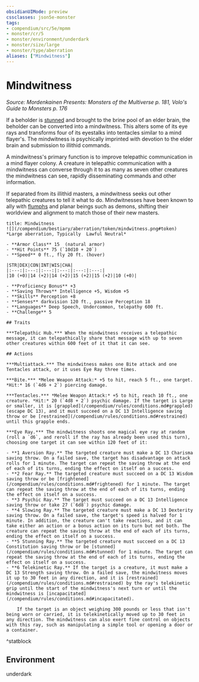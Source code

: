 ```yaml
---
obsidianUIMode: preview
cssclasses: json5e-monster
tags:
- compendium/src/5e/mpmm
- monster/cr/5
- monster/environment/underdark
- monster/size/large
- monster/type/aberration
aliases: ["Mindwitness"]
---
```

# Mindwitness
*Source: Mordenkainen Presents: Monsters of the Multiverse p. 181, Volo's Guide to Monsters p. 176*  

If a beholder is [stunned](/compendium/rules/conditions.md#stunned) and brought to the brine pool of an elder brain, the beholder can be converted into a mindwitness. This alters some of its eye rays and transforms four of its eyestalks into tentacles similar to a mind flayer's. The mindwitness is psychically imprinted with devotion to the elder brain and submission to illithid commands.

A mindwitness's primary function is to improve telepathic communication in a mind flayer colony. A creature in telepathic communication with a mindwitness can converse through it to as many as seven other creatures the mindwitness can see, rapidly disseminating commands and other information.

If separated from its illithid masters, a mindwitness seeks out other telepathic creatures to tell it what to do. Mindwitnesses have been known to ally with [flumphs](/compendium/bestiary/aberration/flumph.md) and planar beings such as demons, shifting their worldview and alignment to match those of their new masters.

```ad-statblock
title: Mindwitness
![](/compendium/bestiary/aberration/token/mindwitness.png#token)
*Large aberration, Typically  Lawful Neutral*

- **Armor Class** 15  (natural armor)
- **Hit Points** 75 (`10d10 + 20`)
- **Speed** 0 ft., fly 20 ft. (hover)

|STR|DEX|CON|INT|WIS|CHA|
|:---:|:---:|:---:|:---:|:---:|:---:|
|10 (+0)|14 (+2)|14 (+2)|15 (+2)|15 (+2)|10 (+0)|

- **Proficiency Bonus** +3
- **Saving Throws** Intelligence +5, Wisdom +5
- **Skills** Perception +8
- **Senses** darkvision 120 ft., passive Perception 18
- **Languages** Deep Speech, Undercommon, telepathy 600 ft.
- **Challenge** 5

## Traits

***Telepathic Hub.*** When the mindwitness receives a telepathic message, it can telepathically share that message with up to seven other creatures within 600 feet of it that it can see.

## Actions

***Multiattack.*** The mindwitness makes one Bite attack and one Tentacles attack, or it uses Eye Ray three times.

***Bite.*** *Melee Weapon Attack:* +5 to hit, reach 5 ft., one target. *Hit:* 16 (`4d6 + 2`) piercing damage.

***Tentacles.*** *Melee Weapon Attack:* +5 to hit, reach 10 ft., one creature. *Hit:* 20 (`4d8 + 2`) psychic damage. If the target is Large or smaller, it is [grappled](/compendium/rules/conditions.md#grappled) (escape DC 13), and it must succeed on a DC 13 Intelligence saving throw or be [restrained](/compendium/rules/conditions.md#restrained) until this grapple ends.

***Eye Ray.*** The mindwitness shoots one magical eye ray at random (roll a `d6`, and reroll if the ray has already been used this turn), choosing one target it can see within 120 feet of it:

- **1 Aversion Ray.** The targeted creature must make a DC 13 Charisma saving throw. On a failed save, the target has disadvantage on attack rolls for 1 minute. The target can repeat the saving throw at the end of each of its turns, ending the effect on itself on a success.  
- **2 Fear Ray.** The targeted creature must succeed on a DC 13 Wisdom saving throw or be [frightened](/compendium/rules/conditions.md#frightened) for 1 minute. The target can repeat the saving throw at the end of each of its turns, ending the effect on itself on a success.  
- **3 Psychic Ray.** The target must succeed on a DC 13 Intelligence saving throw or take 27 (`6d8`) psychic damage.  
- **4 Slowing Ray.** The targeted creature must make a DC 13 Dexterity saving throw. On a failed save, the target's speed is halved for 1 minute. In addition, the creature can't take reactions, and it can take either an action or a bonus action on its turn but not both. The creature can repeat the saving throw at the end of each of its turns, ending the effect on itself on a success.  
- **5 Stunning Ray.** The targeted creature must succeed on a DC 13 Constitution saving throw or be [stunned](/compendium/rules/conditions.md#stunned) for 1 minute. The target can repeat the saving throw at the end of each of its turns, ending the effect on itself on a success.  
- **6 Telekinetic Ray.** If the target is a creature, it must make a DC 13 Strength saving throw. On a failed save, the mindwitness moves it up to 30 feet in any direction, and it is [restrained](/compendium/rules/conditions.md#restrained) by the ray's telekinetic grip until the start of the mindwitness's next turn or until the mindwitness is [incapacitated](/compendium/rules/conditions.md#incapacitated).  

    If the target is an object weighing 300 pounds or less that isn't being worn or carried, it is telekinetically moved up to 30 feet in any direction. The mindwitness can also exert fine control on objects with this ray, such as manipulating a simple tool or opening a door or a container.  
```
^statblock

## Environment

underdark
